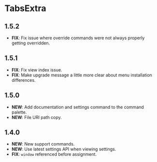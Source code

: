 # TabsExtra

## 1.5.2

- **FIX**: Fix issue where override commands were not always properly getting overridden.

## 1.5.1

- **FIX**: Fix view index issue.
- **FIX**: Make upgrade message a little more clear about menu installation differences.

## 1.5.0

- **NEW**: Add documentation and settings command to the command palette.
- **NEW**: File URI path copy.

## 1.4.0

- **NEW**: New support commands.
- **NEW**: Use latest settings API when viewing settings.
- **FIX**: `window` referenced before assignment.
